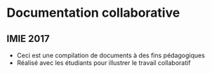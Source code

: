 
# Documentation collaborative

## IMIE 2017

- Ceci est une compilation de documents à des fins pédagogiques
- Réalisé avec les étudiants pour illustrer le travail collaboratif

